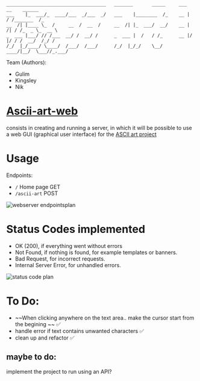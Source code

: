     _____________________________________   _______       _____     ___       __    ______  
    ___    |_  ___/_  ____/___  _/___  _/   ___    |________  /_    __ |     / /_______  /_ 
    __  /| |____ \_  /     __  /  __  /     __  /| |_  ___/  __/    __ | /| / /_  _ \_  __ \
    _  ___ |___/ // /___  __/ /  __/ /      _  ___ |  /   / /_      __ |/ |/ / /  __/  /_/ /
    /_/  |_/____/ \____/  /___/  /___/      /_/  |_/_/    \__/      ____/|__/  \___//_.___/ 

Team (Authors):
- Gulim
- Kingsley
- Nik


# [Ascii-art-web ](https://github.com/01-edu/public/tree/master/subjects/ascii-art-web)
consists in creating and running a server, in which it will be possible to use a web GUI (graphical user interface) for the [ASCII art project](https://github.com/01-edu/public/tree/master/subjects/ascii-art)

# Usage
Endpoints:
- `/` Home page     GET
- `/ascii-art`      POST

![webserver endpointsplan](https://i.imgur.com/MpNEMk4.jpg)

# Status Codes implemented
- OK (200), if everything went without errors
- Not Found, if nothing is found, for example templates or banners.
- Bad Request, for incorrect requests.
- Internal Server Error, for unhandled errors.

![status code plan](https://i.imgur.com/IhpQVfD.jpg)

# To Do:
- ~~When clicking anywhere on the text area.. make the cursor start from the begining ~~ :white_check_mark: 
- handle error if text contains unwanted characters :white_check_mark: 
- clean up and refactor :white_check_mark: 

## maybe to do:
implement the project to run using an API?